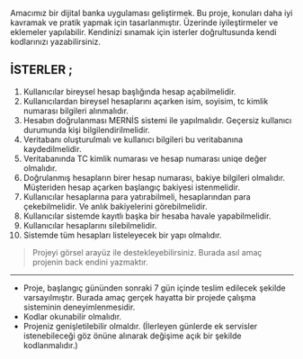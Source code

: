 Amacımız bir dijital banka uygulaması geliştirmek. Bu proje, konuları daha iyi kavramak ve pratik yapmak için tasarlanmıştır.
Üzerinde iyileştirmeler ve eklemeler yapılabilir. Kendinizi sınamak için isterler doğrultusunda kendi kodlarınızı yazabilirsiniz.

## **İSTERLER** ;
1. Kullanıcılar bireysel hesap başlığında hesap açabilmelidir.
2. Kullanıcılardan bireysel hesaplarını açarken isim, soyisim, tc kimlik numarası bilgileri alınmalıdır.
3. Hesabın doğrulanması MERNİS sistemi ile yapılmalıdır. Geçersiz kullanıcı durumunda kişi bilgilendirilmelidir.
4. Veritabanı oluşturulmalı ve kullanıcı bilgileri bu veritabanına kaydedilmelidir.
5. Veritabanında TC kimlik numarası ve hesap numarası uniqe değer olmalıdır.
6. Doğrulanmış hesapların birer hesap numarası, bakiye bilgileri olmalıdır. Müşteriden hesap açarken başlangıç bakiyesi istenmelidir.
7. Kullanıcılar hesaplarına para yatırabilmeli, hesaplarından para çekebilmelidir. Ve anlık bakiyelerini görebilmelidir.
8. Kullanıcılar sistemde kayıtlı başka bir hesaba havale yapabilmelidir.
9. Kullanıcılar hesaplarını silebilmelidir.
10. Sistemde tüm hesapları listeleyecek bir yapı olmalıdır.

> Projeyi görsel arayüz ile destekleyebilirsiniz. Burada asıl amaç projenin back endini yazmaktır.
---
- Proje, başlangıç gününden sonraki 7 gün içinde teslim edilecek şekilde varsayılmıştır. Burada amaç gerçek hayatta bir projede çalışma sisteminin deneyimlenmesidir.
- Kodlar okunabilir olmalıdır.
- Projeniz genişletilebilir olmaldır. (İlerleyen günlerde ek servisler istenebileceği göz önüne alınarak değişime açık bir şekilde kodlanmalıdır.)
